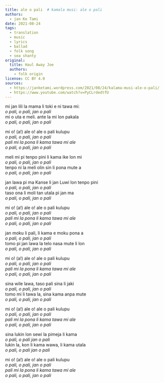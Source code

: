 ```yaml
---
title: ale o pali  # kamala musi: ale o pali
authors:
  - jan Ke Tami
date: 2021-08-24
tags:
  - translation
  - music
  - lyrics
  - ballad
  - folk song
  - sea shanty
original:
  title: Haul Away Joe
  authors:
    - folk origin
license: CC BY 4.0
sources:
  - https://janketami.wordpress.com/2021/08/24/kalama-musi-ale-o-pali/
  - https://www.youtube.com/watch?v=PyCLrdedtfU
---
```


mi jan lili la mama li toki e ni tawa mi:  \
*o pali, o pali, jan o pali*  \
mi o uta e meli. ante la mi lon pakala  \
*o pali, o pali, jan o pali*

mi o! (a!) ale o! ale o pali kulupu  \
*o pali, o pali, jan o pali*  \
*pali mi la pona li kama tawa mi ale*  \
*o pali, o pali, jan o pali*

meli mi pi tenpo pini li kama ike lon mi  \
*o pali, o pali, jan o pali*  \
tenpo ni la meli olin sin li pona mute a  \
*o pali, o pali, jan o pali*

jan lawa pi ma Kanse li jan Luwi lon tenpo pini  \
*o pali, o pali, jan o pali*  \
taso ona li moli tan utala pi jan ma  \
*o pali, o pali, jan o pali*

mi o! (a!) ale o! ale o pali kulupu  \
*o pali, o pali, jan o pali*  \
*pali mi la pona li kama tawa mi ale*  \
*o pali, o pali, jan o pali*

jan moku li pali, li kama e moku pona a  \
*o pali, o pali, jan o pali*  \
tomo pi jan lawa la telo nasa mute li lon  \
*o pali, o pali, jan o pali*

mi o! (a!) ale o! ale o pali kulupu  \
*o pali, o pali, jan o pali*  \
*pali mi la pona li kama tawa mi ale*  \
*o pali, o pali, jan o pali*

sina wile lawa, taso pali sina li jaki  \
*o pali, o pali, jan o pali*  \
tomo mi li tawa la, sina kama anpa mute  \
*o pali, o pali, jan o pali*

mi o! (a!) ale o! ale o pali kulupu  \
*o pali, o pali, jan o pali*  \
*pali mi la pona li kama tawa mi ale*  \
*o pali, o pali, jan o pali*

sina lukin lon sewi la pimeja li kama  \
*o pali, o pali jan o pali*  \
lukin la, kon li kama wawa, li kama utala  \
*o pali, o pali jan o pali*

mi o! (a!) ale o! ale o pali kulupu  \
*o pali, o pali, jan o pali*  \
*pali mi la pona li kama tawa mi ale*  \
*o pali, o pali, jan o pali*
